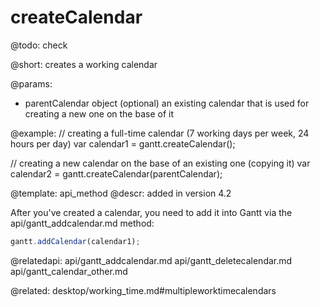 createCalendar
=============


@todo:
	check 

@short:
	creates a working calendar

@params:

* parentCalendar			object			(optional) an existing calendar that is used for creating a new one on the base of it		



@example:
// creating a full-time calendar (7 working days per week, 24 hours per day)
var calendar1 = gantt.createCalendar();

// creating a new calendar on the base of an existing one (copying it)
var calendar2 = gantt.createCalendar(parentCalendar);



@template:	api_method
@descr:
added in version 4.2

After you've created a calendar, you need to add it into Gantt via the api/gantt_addcalendar.md method:

~~~js
gantt.addCalendar(calendar1);
~~~


@relatedapi:
api/gantt_addcalendar.md
api/gantt_deletecalendar.md
api/gantt_calendar_other.md

@related:
desktop/working_time.md#multipleworktimecalendars